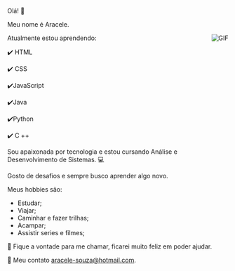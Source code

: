 Olá! 👋

 Meu nome é Aracele.
 
 <img align= "right" alt= 'GIF' src= "[Download your Octocat](https://octocat-generator-assets.githubusercontent.com/my-octocat-1624419416217.png)"/>

Atualmente estou aprendendo:

✔️ HTML

✔️ CSS

✔️JavaScript

✔️Java 

✔️Python

✔️  C ++

Sou apaixonada por tecnologia e estou cursando Análise e Desenvolvimento de Sistemas. 💻

Gosto de desafios e sempre busco aprender algo novo.

Meus hobbies são:

- Estudar;
- Viajar;
- Caminhar e fazer trilhas;
- Acampar;
- Assistir series e filmes;

💬  Fique a vontade para me chamar, ficarei muito feliz em poder ajudar.

📧 Meu contato  aracele-souza@hotmail.com.
